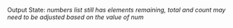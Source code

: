 Output State: *numbers list still has elements remaining, total and count may need to be adjusted based on the value of num*